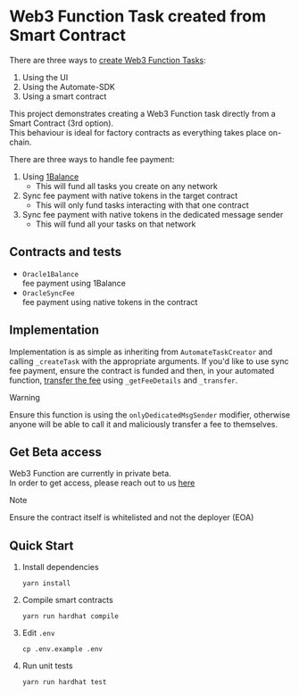 # Web3 Function Task created from Smart Contract

There are three ways to [create Web3 Function Tasks](https://docs.gelato.network/developer-services/web3-functions/creating-web3-function-tasks):
1. Using the UI
2. Using the Automate-SDK
3. Using a smart contract

This project demonstrates creating a Web3 Function task directly from a Smart Contract (3rd option).  
This behaviour is ideal for factory contracts as everything takes place on-chain.

There are three ways to handle fee payment:
1. Using [1Balance](https://docs.gelato.network/developer-services/1balance)
     - This will fund all tasks you create on any network
2. Sync fee payment with native tokens in the target contract
     - This will only fund tasks interacting with that one contract
3. Sync fee payment with native tokens in the dedicated message sender
     - This will fund all your tasks on that network
  
## Contracts and tests
- ``Oracle1Balance``  
  fee payment using 1Balance
- ``OracleSyncFee``  
  fee payment using native tokens in the contract

## Implementation
Implementation is as simple as inheriting from ``AutomateTaskCreator`` and calling ``_createTask`` with the appropriate arguments.
If you'd like to use sync fee payment, ensure the contract is funded and then, in your automated function, [transfer the fee](https://github.com/gelatodigital/w3f-task-from-contract/blob/main/contracts/OracleSyncFee.sol#L57-L58) using ``_getFeeDetails`` and ``_transfer``.

> [!WARNING]
> Ensure this function is using the ``onlyDedicatedMsgSender`` modifier, otherwise anyone will be able to call it and maliciously transfer a fee to themselves.

## Get Beta access
Web3 Function are currently in private beta.  
In order to get access, please reach out to us [here](https://form.typeform.com/to/RrEiARiI)

> [!NOTE]
> Ensure the contract itself is whitelisted and not the deployer (EOA)
  
## Quick Start
1. Install dependencies
   ```
   yarn install
   ```
3. Compile smart contracts
   ```
   yarn run hardhat compile
   ```
5. Edit ``.env``
   ```
   cp .env.example .env
   ```
7. Run unit tests
   ```
   yarn run hardhat test
   ```
